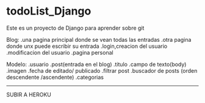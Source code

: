 # todoList_Django

Este es un proyecto de Django para aprender sobre git

Blog: 
.una pagina principal donde se vean todas las entradas
.otra pagina donde unx puede escribir su entrada
.login,creacion del usuario
.modificacion del usuario
.pagina personal


Modelo: 
.usuario
.post(entrada en el blog)
    .titulo
    .campo de texto(body)
    .imagen
    .fecha de editado/ publicado
.filtrar post
.buscador de posts (orden descendente /ascendente)
.categorias

- - - -
SUBIR A HEROKU